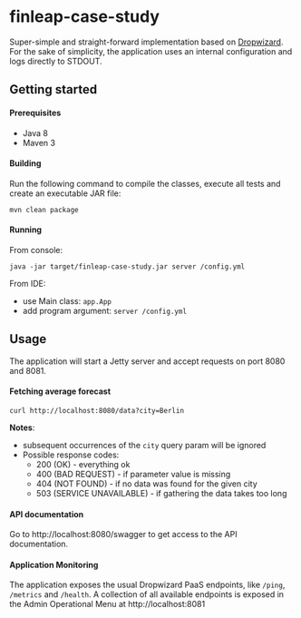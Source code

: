# finleap-case-study
Super-simple and straight-forward implementation based on [Dropwizard](http://www.dropwizard.io/). For the sake of 
simplicity, the application uses an internal configuration and logs directly to STDOUT. 


## Getting started

#### Prerequisites
- Java 8
- Maven 3

#### Building
Run the following command to compile the classes, execute all tests and create an executable JAR file:
```
mvn clean package
```

#### Running
From console:
```
java -jar target/finleap-case-study.jar server /config.yml
```

From IDE:
- use Main class: `app.App`
- add program argument: `server /config.yml`


## Usage
The application will start a Jetty server and accept requests on port 8080 and 8081. 

#### Fetching average forecast 
```
curl http://localhost:8080/data?city=Berlin
```
**Notes**:
- subsequent occurrences of the `city` query param will be ignored
- Possible response codes:
    - 200 (OK) - everything ok
    - 400 (BAD REQUEST) - if parameter value is missing
    - 404 (NOT FOUND) - if no data was found for the given city
    - 503 (SERVICE UNAVAILABLE) - if gathering the data takes too long

#### API documentation
Go to http://localhost:8080/swagger to get access to the API documentation.

#### Application Monitoring
The application exposes the usual Dropwizard PaaS endpoints, like `/ping`, `/metrics` and `/health`. A collection of 
all available endpoints is exposed in the Admin Operational Menu at http://localhost:8081
